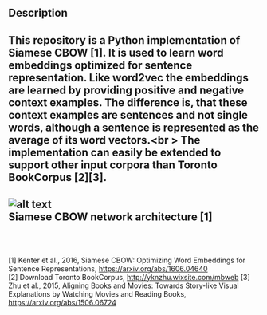 ## Description
This repository is a Python implementation of Siamese CBOW [1]. It is used to learn word embeddings optimized for sentence representation. Like word2vec the embeddings are learned by providing positive and negative context examples. The difference is, that these context examples are sentences and not single words, although a sentence is represented as the average of its word vectors.<br \>
The implementation can easily be extended to support other input corpora than Toronto BookCorpus [2][3].
---
![alt text](https://raw.githubusercontent.com/raphael-sch/TensorflowSiameseCBOW/master/images/model.png "Diagram of the model")
<br /> 
Siamese CBOW network architecture [1]
---
<br />
<br />

[1] Kenter et al., 2016, Siamese CBOW: Optimizing Word Embeddings for Sentence Representations, https://arxiv.org/abs/1606.04640 <br />
[2] Download Toronto BookCorpus, http://yknzhu.wixsite.com/mbweb
[3] Zhu et al., 2015, Aligning Books and Movies: Towards Story-like Visual Explanations by Watching Movies and Reading Books, https://arxiv.org/abs/1506.06724 <br /> 

